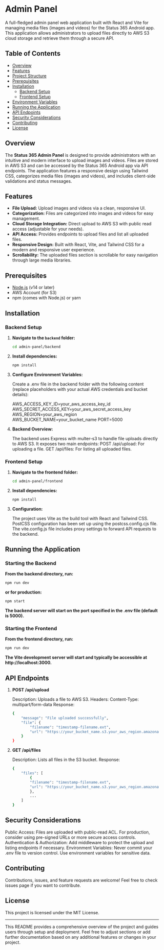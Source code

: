 # Admin Panel

A full-fledged admin panel web application built with React and Vite for managing media files (images and videos) for the Status 365 Android app. This application allows administrators to upload files directly to AWS S3 cloud storage and retrieve them through a secure API.

## Table of Contents

- [Overview](#overview)
- [Features](#features)
- [Project Structure](#project-structure)
- [Prerequisites](#prerequisites)
- [Installation](#installation)
  - [Backend Setup](#backend-setup)
  - [Frontend Setup](#frontend-setup)
- [Environment Variables](#environment-variables)
- [Running the Application](#running-the-application)
- [API Endpoints](#api-endpoints)
- [Security Considerations](#security-considerations)
- [Contributing](#contributing)
- [License](#license)

## Overview

The **Status 365 Admin Panel** is designed to provide administrators with an intuitive and modern interface to upload images and videos. Files are stored in AWS S3 and can be accessed by the Status 365 Android app via API endpoints. The application features a responsive design using Tailwind CSS, categorizes media files (images and videos), and includes client-side validations and status messages.

## Features

- **File Upload:** Upload images and videos via a clean, responsive UI.
- **Categorization:** Files are categorized into images and videos for easy management.
- **Cloud Storage Integration:** Direct upload to AWS S3 with public read access (adjustable for your needs).
- **API Access:** Provides endpoints to upload files and list all uploaded files.
- **Responsive Design:** Built with React, Vite, and Tailwind CSS for a modern and responsive user experience.
- **Scrollability:** The uploaded files section is scrollable for easy navigation through large media libraries.


## Prerequisites

- [Node.js](https://nodejs.org/) (v14 or later)
- AWS Account (for S3)
- npm (comes with Node.js) or yarn

## Installation

### Backend Setup

1. **Navigate to the `backend` folder:**

   ```bash
   cd admin-panel/backend

2. **Install dependencies:**

    ```bash
    npm install

3. **Configure Environment Variables:**

    Create a .env file in the backend folder with the following content (replace placeholders with your actual AWS credentials and bucket details):

    AWS_ACCESS_KEY_ID=your_aws_access_key_id
    AWS_SECRET_ACCESS_KEY=your_aws_secret_access_key
    AWS_REGION=your_aws_region
    AWS_BUCKET_NAME=your_bucket_name
    PORT=5000

4. **Backend Overview:**

    The backend uses Express with multer-s3 to handle file uploads directly to AWS S3.
    It exposes two main endpoints:
        POST /api/upload: For uploading a file.
        GET /api/files: For listing all uploaded files.

### Frontend Setup

1. **Navigate to the frontend folder:**

    ```bash
    cd admin-panel/frontend

2. **Install dependencies:**

    ```bash
    npm install

3. **Configuration:**

    The project uses Vite as the build tool with React and Tailwind CSS.
    PostCSS configuration has been set up using the postcss.config.cjs file.
    The vite.config.js file includes proxy settings to forward API requests to the backend.

## Running the Application

### Starting the Backend

**From the backend directory, run:**
```bash
npm run dev
```
**or for production:**
```bash
npm start
```
**The backend server will start on the port specified in the .env file (default is 5000).**

### Starting the Frontend

**From the frontend directory, run:**
```bash
npm run dev
```
**The Vite development server will start and typically be accessible at http://localhost:3000.**

## API Endpoints

1. **POST /api/upload**

    Description: Uploads a file to AWS S3.
    Headers: Content-Type: multipart/form-data
    Response:

    ```bash
    {
        "message": "File uploaded successfully",
        "file": {
            "filename": "timestamp-filename.ext",
            "url": "https://your_bucket_name.s3.your_aws_region.amazonaws.com/timestamp-filename.ext"
        }
    }
    ```

2. **GET /api/files**

    Description: Lists all files in the S3 bucket.
    Response:

    ```bash
    {
        "files": [
            {
            "filename": "timestamp-filename.ext",
            "url": "https://your_bucket_name.s3.your_aws_region.amazonaws.com/timestamp-filename.ext"
            },
            ...
        ]
    }
    ```

## Security Considerations

Public Access: Files are uploaded with public-read ACL. For production, consider using pre-signed URLs or more secure access controls.
Authentication & Authorization: Add middleware to protect the upload and listing endpoints if necessary.
Environment Variables: Never commit your .env file to version control. Use environment variables for sensitive data.

## Contributing

Contributions, issues, and feature requests are welcome!
Feel free to check issues page if you want to contribute.

## License

This project is licensed under the MIT License.

---

This README provides a comprehensive overview of the project and guides users through setup and deployment. Feel free to adjust sections or add further documentation based on any additional features or changes in your project.
